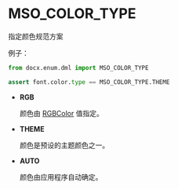 # MSO_COLOR_TYPE

[RGBColor]: ../api/shared_rgbcolor_object.md

指定颜色规范方案

例子：

```python
from docx.enum.dml import MSO_COLOR_TYPE

assert font.color.type == MSO_COLOR_TYPE.THEME
```

- **RGB**

    颜色由 [RGBColor] 值指定。

- **THEME**

    颜色是预设的主题颜色之一。

- **AUTO**

    颜色由应用程序自动确定。
